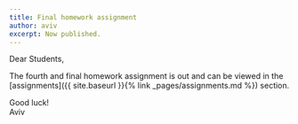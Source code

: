 ```yaml
---
title: Final homework assignment
author: aviv
excerpt: Now published.
---
```


Dear Students,

The fourth and final homework assignment is out and can be viewed in the [assignments]({{
site.baseurl }}{% link _pages/assignments.md %}) section.

Good luck!  
Aviv


